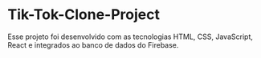 # Tik-Tok-Clone-Project
Esse projeto foi desenvolvido com as tecnologias HTML, CSS, JavaScript, React e integrados ao banco de dados do Firebase. 
